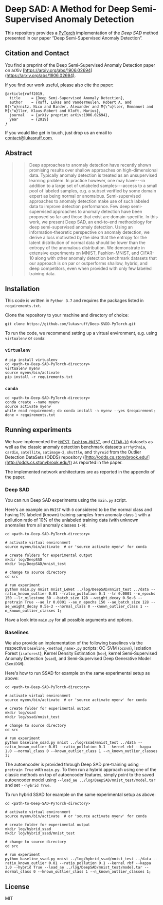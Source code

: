 # Deep SAD: A Method for Deep Semi-Supervised Anomaly Detection
This repository provides a [PyTorch](https://pytorch.org/) implementation of the *Deep SAD* method presented in our paper ”Deep Semi-Supervised Anomaly Detection”.


## Citation and Contact
You find a preprint of the Deep Semi-Supervised Anomaly Detection paper on arXiv 
[https://arxiv.org/abs/1906.02694](https://arxiv.org/abs/1906.02694).

If you find our work useful, please also cite the paper:
```
@article{ruff2019,
  title     = {Deep Semi-Supervised Anomaly Detection},
  author    = {Ruff, Lukas and Vandermeulen, Robert A. and G{\"o}rnitz, Nico and Binder, Alexander and M{\"u}ller, Emmanuel and M{\"u}ller, Klaus-Robert and Kloft, Marius},
  journal   = {arXiv preprint arXiv:1906.02694},
  year      = {2019}
}
```

If you would like get in touch, just drop us an email to [contact@lukasruff.com](mailto:contact@lukasruff.com).


## Abstract
> > Deep approaches to anomaly detection have recently shown promising results over shallow approaches on high-dimensional data. Typically anomaly detection is treated as an unsupervised learning problem. In practice however, one may have---in addition to a large set of unlabeled samples---access to a small pool of labeled samples, e.g. a subset verified by some domain expert as being normal or anomalous. Semi-supervised approaches to anomaly detection make use of such labeled data to improve detection performance. Few deep semi-supervised approaches to anomaly detection have been proposed so far and those that exist are domain-specific. In this work, we present Deep SAD, an end-to-end methodology for deep semi-supervised anomaly detection. Using an information-theoretic perspective on anomaly detection, we derive a loss motivated by the idea that the entropy for the latent distribution of normal data should be lower than the entropy of the anomalous distribution. We demonstrate in extensive experiments on MNIST, Fashion-MNIST, and CIFAR-10 along with other anomaly detection benchmark datasets that our approach is on par or outperforms shallow, hybrid, and deep competitors, even when provided with only few labeled training data.


## Installation
This code is written in `Python 3.7` and requires the packages listed in `requirements.txt`.

Clone the repository to your machine and directory of choice:
```
git clone https://github.com/lukasruff/Deep-SVDD-PyTorch.git
```

To run the code, we recommend setting up a virtual environment, e.g. using `virtualenv` or `conda`:

### `virtualenv`
```
# pip install virtualenv
cd <path-to-Deep-SAD-PyTorch-directory>
virtualenv myenv
source myenv/bin/activate
pip install -r requirements.txt
```

### `conda`
```
cd <path-to-Deep-SAD-PyTorch-directory>
conda create --name myenv
source activate myenv
while read requirement; do conda install -n myenv --yes $requirement; done < requirements.txt
```


## Running experiments
We have implemented the [`MNIST`](http://yann.lecun.com/exdb/mnist/), 
[`Fashion-MNIST`](https://research.zalando.com/welcome/mission/research-projects/fashion-mnist/), and 
[`CIFAR-10`](https://www.cs.toronto.edu/~kriz/cifar.html) datasets as well as the classic anomaly detection
benchmark datasets `arrhythmia`, `cardio`, `satellite`, `satimage-2`, `shuttle`, and `thyroid` from the 
Outlier Detection DataSets (ODDS) repository ([http://odds.cs.stonybrook.edu/](http://odds.cs.stonybrook.edu/))
as reported in the paper. 

The implemented network architectures are as reported in the appendix of the paper.

### Deep SAD
You can run Deep SAD experiments using the `main.py` script.    

Here's an example on `MNIST` with `0` considered to be the normal class and having 1% labeled (known) training samples 
from anomaly class `1` with a pollution ratio of 10% of the unlabeled training data (with unknown anomalies from all 
anomaly classes `1`-`9`):
```
cd <path-to-Deep-SAD-PyTorch-directory>

# activate virtual environment
source myenv/bin/activate  # or 'source activate myenv' for conda

# create folders for experimental output
mkdir log/DeepSAD
mkdir log/DeepSAD/mnist_test

# change to source directory
cd src

# run experiment
python main.py mnist mnist_LeNet ../log/DeepSAD/mnist_test ../data --ratio_known_outlier 0.01 --ratio_pollution 0.1 --lr 0.0001 --n_epochs 150 --lr_milestone 50 --batch_size 128 --weight_decay 0.5e-6 --pretrain True --ae_lr 0.0001 --ae_n_epochs 150 --ae_batch_size 128 --ae_weight_decay 0.5e-3 --normal_class 0 --known_outlier_class 1 --n_known_outlier_classes 1;
```
Have a look into `main.py` for all possible arguments and options.

### Baselines
We also provide an implementation of the following baselines via the respective `baseline_<method_name>.py` scripts:
OC-SVM (`ocsvm`), Isolation Forest (`isoforest`), Kernel Density Estimation (`kde`), kernel Semi-Supervised Anomaly 
Detection (`ssad`), and Semi-Supervised Deep Generative Model (`SemiDGM`).

Here's how to run SSAD for example on the same experimental setup as above:
```
cd <path-to-Deep-SAD-PyTorch-directory>

# activate virtual environment
source myenv/bin/activate  # or 'source activate myenv' for conda

# create folder for experimental output
mkdir log/ssad
mkdir log/ssad/mnist_test

# change to source directory
cd src

# run experiment
python baseline_ssad.py mnist ../log/ssad/mnist_test ../data --ratio_known_outlier 0.01 --ratio_pollution 0.1 --kernel rbf --kappa 1.0 --normal_class 0 --known_outlier_class 1 --n_known_outlier_classes 1;
```

The autoencoder is provided through Deep SAD pre-training using `--pretrain True` with `main.py`. 
To then run a hybrid approach using one of the classic methods on top of autoencoder features, simply point to the saved
autoencoder model using `--load_ae ../log/DeepSAD/mnist_test/model.tar` and set `--hybrid True`.

To run hybrid SSAD for example on the same experimental setup as above:
```
cd <path-to-Deep-SAD-PyTorch-directory>

# activate virtual environment
source myenv/bin/activate  # or 'source activate myenv' for conda

# create folder for experimental output
mkdir log/hybrid_ssad
mkdir log/hybrid_ssad/mnist_test

# change to source directory
cd src

# run experiment
python baseline_ssad.py mnist ../log/hybrid_ssad/mnist_test ../data --ratio_known_outlier 0.01 --ratio_pollution 0.1 --kernel rbf --kappa 1.0 --hybrid True --load_ae ../log/DeepSAD/mnist_test/model.tar --normal_class 0 --known_outlier_class 1 --n_known_outlier_classes 1;
```

## License
MIT
